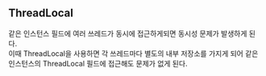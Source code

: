 ## ThreadLocal
같은 인스턴스 필드에 여러 쓰레드가 동시에 접근하게되면 동시성 문제가 발생하게 된다.  
이때 ThreadLocal을 사용하면 각 쓰레드마다 별도의 내부 저장소를 가지게 되어 같은 인스턴스의 ThreadLocal 필드에 접근해도 문제가 없게 된다.
